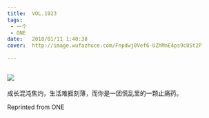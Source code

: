 ```yaml
---
title:	VOL.1923
tags:
 - 一个
 - ONE
date:	2018/01/11 1:40:38
cover:	http://image.wufazhuce.com/Fnpdwj0Vef6-UZhMnE4ps9c8St2P

---
```

![](http://image.wufazhuce.com/Fnpdwj0Vef6-UZhMnE4ps9c8St2P)
---

成长混沌焦灼，生活难捱刻薄，而你是一团慌乱里的一颗止痛药。
 
Reprinted from ONE
